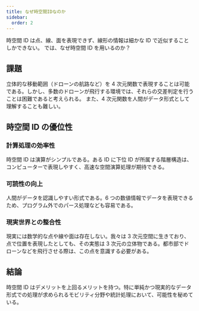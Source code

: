 ```yaml
---
title: なぜ時空間IDなのか
sidebar:
  order: 2
---
```


時空間 ID は点、線、面を表現できず、線形の情報は細かな ID で近似することしかできない。
では、なぜ時空間 ID を用いるのか？

## 課題

立体的な移動範囲（ドローンの航路など）を 4 次元関数で表現することは可能である。しかし、多数のドローンが飛行する環境では、それらの交差判定を行うことは困難であると考えられる。
また、4 次元関数を人間がデータ形式として理解することも難しい。

## 時空間 ID の優位性

### 計算処理の効率性

時空間 ID は演算がシンプルである。ある ID に下位 ID が所属する階層構造は、コンピューターで表現しやすく、高速な空間演算処理が期待できる。

### 可読性の向上

人間がデータを認識しやすい形式である。6 つの数値情報でデータを表現できるため、プログラム外でのパース処理なども容易である。

### 現実世界との整合性

現実には数学的な点や線や面は存在しない。我々は 3 次元空間に生きており、点で位置を表現したとしても、その実態は 3 次元の立体物である。都市部でドローンなどを飛行させる際は、この点を意識する必要がある。

## 結論

時空間 ID はデメリットを上回るメリットを持つ。特に単純かつ現実的なデータ形式での処理が求められるモビリティ分野や統計処理において、可能性を秘めている。
